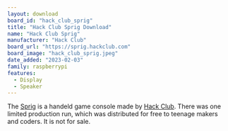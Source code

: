 ```yaml
---
layout: download
board_id: "hack_club_sprig"
title: "Hack Club Sprig Download"
name: "Hack Club Sprig"
manufacturer: "Hack Club"
board_url: "https://sprig.hackclub.com"
board_image: "hack_club_sprig.jpeg"
date_added: "2023-02-03"
family: raspberrypi
features:  
  - Display  
  - Speaker
---
```


The [Sprig](https://sprig.hackclub.com) is a handeld game console made by
[Hack Club](https://hackclub.com). There was one limited production run, which
was distributed for free to teenage makers and coders. It is not for sale.